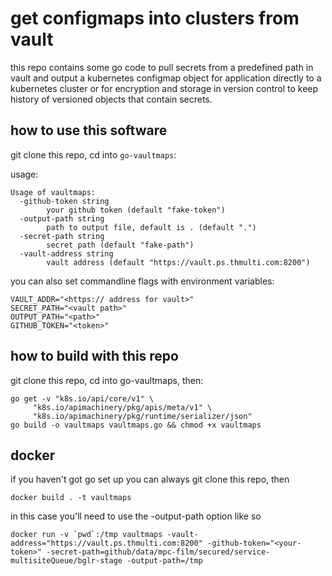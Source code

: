 # get configmaps into clusters from vault

this repo contains some go code to pull secrets from a predefined path in vault and output a kubernetes configmap object for application directly to a kubernetes cluster or for encryption and storage in version control to keep history of versioned objects that  contain secrets.

## how to use this software
git clone this repo, cd into `go-vaultmaps`:

usage:
```
Usage of vaultmaps:
  -github-token string
    	your github token (default "fake-token")
  -output-path string
    	path to output file, default is . (default ".")
  -secret-path string
    	secret path (default "fake-path")
  -vault-address string
    	vault address (default "https://vault.ps.thmulti.com:8200")
```
you can also set commandline flags with environment variables:
```
VAULT_ADDR="<https:// address for vault>" 
SECRET_PATH="<vault path>" 
OUTPUT_PATH="<path>" 
GITHUB_TOKEN="<token>"
```

## how to build with this repo
git clone this repo, cd into go-vaultmaps, then:

```
go get -v "k8s.io/api/core/v1" \
	 "k8s.io/apimachinery/pkg/apis/meta/v1" \
	 "k8s.io/apimachinery/pkg/runtime/serializer/json"
go build -o vaultmaps vaultmaps.go && chmod +x vaultmaps
```

## docker
if you haven't got go set up you can always  git clone this repo, then 
```
docker build . -t vaultmaps
```
in this case you'll need to use the -output-path option like so
```
docker run -v `pwd`:/tmp vaultmaps -vault-address="https://vault.ps.thmulti.com:8200" -github-token="<your-token>" -secret-path=github/data/mpc-film/secured/service-multisiteQueue/bglr-stage -output-path=/tmp
```
